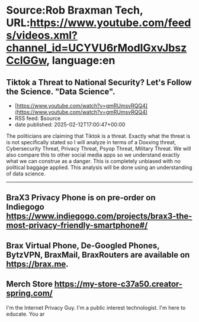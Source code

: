 # Source:Rob Braxman Tech, URL:https://www.youtube.com/feeds/videos.xml?channel_id=UCYVU6rModlGxvJbszCclGGw, language:en

## Tiktok a Threat to National Security? Let's Follow the Science. "Data Science".
 - [https://www.youtube.com/watch?v=gmRUmsvRQQ4](https://www.youtube.com/watch?v=gmRUmsvRQQ4)
 - RSS feed: $source
 - date published: 2025-02-12T17:00:47+00:00

The politicians are claiming that Tiktok is a threat. Exactly what the threat is is not specifically stated so I will analyze in terms of a Doxxing threat, Cybersecurity Threat, Privacy Threat, Psyop Threat, Military Threat. We will also compare this to other social media apps so we understand exactly what we can construe as a danger. This is completely unbiased with  no political baggage applied. This analysis will be done using an understanding of data science.

-----------------------------------
BraX3 Privacy Phone is on pre-order on Indiegogo
https://www.indiegogo.com/projects/brax3-the-most-privacy-friendly-smartphone#/
-----------------------------------
Brax Virtual Phone, De-Googled Phones, BytzVPN, BraxMail, BraxRouters are available on https://brax.me. 
-----------------------------------
Merch Store 
https://my-store-c37a50.creator-spring.com/
-----------------------------------

I'm the Internet Privacy Guy. I'm a public interest technologist. I'm here to educate. You ar

